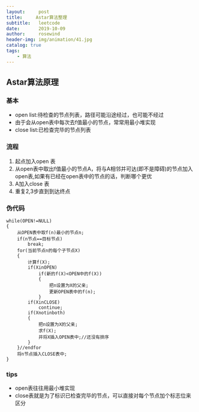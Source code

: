 ```yaml
---
layout:     post
title:     Astar算法整理
subtitle:   leetcode
date:       2019-10-09
author:     rosewind
header-img: img/animation/41.jpg
catalog: true
tags:
    - 算法
---
```


## Astar算法原理

### 基本

- open list:待检查的节点列表，路径可能沿途经过，也可能不经过
- 由于会从open表中每次去f值最小的节点，常常用最小堆实现
- close list:已检查完毕的节点列表

### 流程

1. 起点加入open 表
2. 从open表中取出f值最小的节点A，将与A相邻并可达(即不是障碍)的节点加入open表,如果有已经在open表中的节点的话，判断哪个更优
3. A加入close 表
4. 重复2,3步直到到达终点

### 伪代码

```
while(OPEN!=NULL)
{
    从OPEN表中取f(n)最小的节点n;
    if(n节点==目标节点)
        break;
    for(当前节点n的每个子节点X)
    {
        计算f(X);
        if(XinOPEN)
            if(新的f(X)<OPEN中的f(X))
            {
                把n设置为X的父亲;
                更新OPEN表中的f(n);
            }
        if(XinCLOSE)
            continue;
        if(Xnotinboth)
        {
            把n设置为X的父亲;
            求f(X);
            并将X插入OPEN表中;//还没有排序
        }
    }//endfor
    将n节点插入CLOSE表中;
}
```

### tips

- open表往往用最小堆实现
- close表就是为了标识已检查完毕的节点，可以直接对每个节点加个标志位来区分